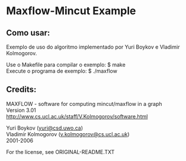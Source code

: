 # Maxflow-Mincut Example

## Como usar:

Exemplo de uso do algoritmo implementado por Yuri Boykov e Vladimir Kolmogorov.

Use o Makefile para compilar o exemplo:
    $ make  
Execute o programa de exemplo:
    $ ./maxflow

## Credits:

  MAXFLOW - software for computing mincut/maxflow in a graph  
                      Version 3.01                            
  http://www.cs.ucl.ac.uk/staff/V.Kolmogorov/software.html    
                                                              
  Yuri Boykov (yuri@csd.uwo.ca)                               
  Vladimir Kolmogorov (v.kolmogorov@cs.ucl.ac.uk)             
  2001-2006                                                   

  For the license, see ORIGINAL-README.TXT

  
